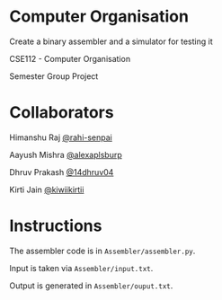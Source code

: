 # Computer Organisation
Create a binary assembler and a simulator for testing it

CSE112 - Computer Organisation

Semester Group Project

# Collaborators
Himanshu Raj [@rahi-senpai](https://www.github.com/rahi-senpai)

Aayush Mishra [@alexaplsburp](https://www.github.com/alexaplsburp)

Dhruv Prakash [@14dhruv04](https://www.github.com/14dhruv04)

Kirti Jain [@kiwiikirtii](https://www.github.com/kiwiikirtii)


# Instructions
The assembler code is in `Assembler/assembler.py`.

Input is taken via `Assembler/input.txt`.

Output is generated in `Assembler/ouput.txt`.
